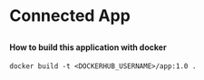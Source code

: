 # Connected App
##
#### How to build this application with docker
```
docker build -t <DOCKERHUB_USERNAME>/app:1.0 .
```
